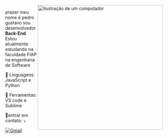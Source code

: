 <img src="https://raw.githubusercontent.com/MicaelliMedeiros/micaellimedeiros/master/image/computer-illustration.png" alt="ilustração de um computador" min-width="400px" max-width="400px" width="400px" align="right">

<p align="left"> 
  prazer meu nome é pedro gustavo sou desenvolvedor <strong>Back-End</strong>.<br>
  Estou atualmente estudando na faculdade FIAP na engenharia de Software
</p>

<p align="left">
  🦄 Linguagens: JavaScript e Python
</p>

<p align="left">
  💼 Ferramentas: VS code e Sublime
</p>

<p align="left">
  💌entrar em contato: ⤵️
</p>

<p align="left">
  <a href="#" title="Gmail">
  <img src="https://img.shields.io/badge/-Gmail-FF0000?style=flat-square&labelColor=FF0000&logo=gmail&logoColor=white&link=LINK-DO-SEU-GMAIL" alt="Gmail"/></a>
  <a href="https://www.linkedin.com/in/pedro-gustavo-juchimiuk-22ab0523b/" title="LinkedIn">
</p>
